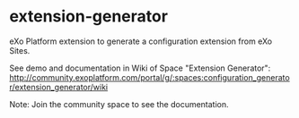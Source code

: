 extension-generator
===================

eXo Platform extension to generate a configuration extension from eXo Sites.

See demo and documentation in Wiki of Space "Extension Generator":
http://community.exoplatform.com/portal/g/:spaces:configuration_generator/extension_generator/wiki

Note: Join the community space to see the documentation.